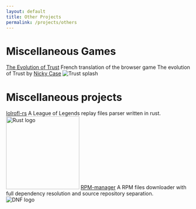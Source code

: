 ```yaml
---
layout: default
title: Other Projects
permalink: /projects/others
---
```


# Miscellaneous Games

<dyntable>
    <cell>
        <a href="https://ayowel.github.io/trust/"><heading>The Evolution of Trust</heading></a>
        French translation of the browser game The evolution of Trust by <a href="https://github.com/ncase/">Nicky Case</a>
        <img title="Trust splash" src="https://i.imgur.com/kde760y.png" />
    </cell>
</dyntable>

# Miscellaneous projects

<dyntable>
    <cell>
        <a href="https://github.com/Ayowel/lolrofl-rs"><heading>lolrofl-rs</heading></a>
        A League of Legends replay files parser written in rust. <br />
        <img title="Rust logo" style="height: 200px" src="{{ "/assets/images/logos/rust.svg" | prepend: site.baseurl | prepend: site.url }}">
    </cell><cell>
        <a href="https://github.com/Ayowel/rpm-manager"><heading>RPM-manager</heading></a>
        A RPM files downloader with full dependency resolution and source repository separation. <br />
        <img title="DNF logo" src="{{ "/assets/images/logos/dnf.svg" | prepend: site.baseurl | prepend: site.url }}">
    </cell>
</dyntable>
